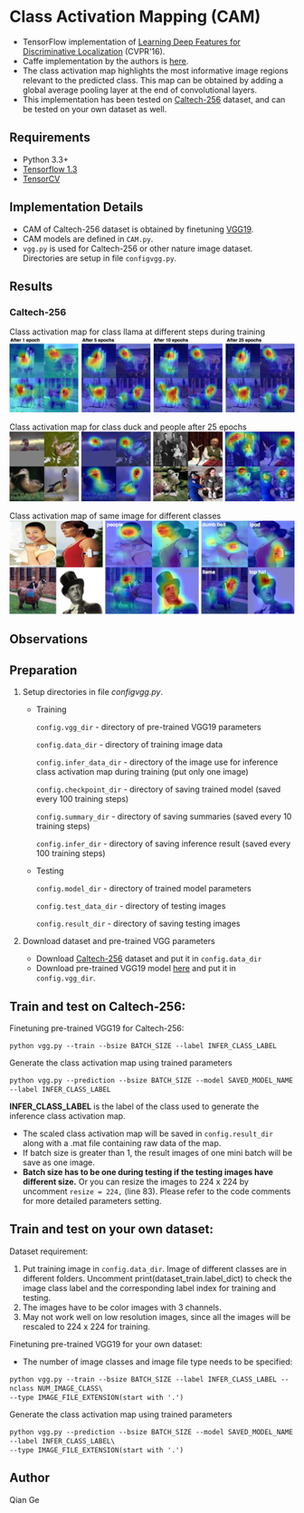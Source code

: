 # Class Activation Mapping (CAM)

- TensorFlow implementation of [Learning Deep Features for Discriminative Localization](https://arxiv.org/abs/1512.04150) (CVPR'16).
- Caffe implementation by the authors is [here](https://github.com/metalbubble/CAM).
- The class activation map highlights the most informative image regions relevant to the predicted class. This map can be obtained by adding a global average pooling layer at the end of convolutional layers.
- This implementation has been tested on [Caltech-256](http://www.vision.caltech.edu/Image_Datasets/Caltech256/) dataset, and can be tested on your own dataset as well.

<!--- This implementation has been tested on MNIST and Caltech-256 dataset, and can be tested on your own dataset as well.-->

## Requirements
- Python 3.3+
- [Tensorflow 1.3](https://www.tensorflow.org/)
- [TensorCV](https://github.com/conan7882/DeepVision-tensorflow) 

## Implementation Details

<!--- For MNIST dataset, a CNN with three convolutional layers followed by a global average pooling layer is used.-->

- CAM of Caltech-256 dataset is obtained by finetuning [VGG19](https://arxiv.org/abs/1409.1556).
- CAM models are defined in `CAM.py`.
- `vgg.py` is used for Caltech-256 or other nature image dataset. Directories are setup in file `configvgg.py`.


## Results
<!--- ### MNIST-->

### Caltech-256

Class activation map for class llama at different steps during training
![celtech_change](figs/celtech_change.png)

Class activation map for class duck and people after 25 epochs
![celtech_change](figs/celtech_result.png)

Class activation map of same image for different classes
![celtech_change](figs/celtech_diff.png)

## Observations

## Preparation

1. Setup directories in file *configvgg.py*. 
  
      - Training
  
         `config.vgg_dir` - directory of pre-trained VGG19 parameters
       
         `config.data_dir` - directory of training image data
       
         `config.infer_data_dir` - directory of the image use for inference class activation map during training (put only one image)
       
         `config.checkpoint_dir` - directory of saving trained model (saved every 100 training steps)
       
         `config.summary_dir` - directory of saving summaries (saved every 10 training steps)
       
         `config.infer_dir` - directory of saving inference result (saved every 100 training steps)
       
      - Testing
      
         `config.model_dir` - directory of trained model parameters
     
         `config.test_data_dir` - directory of testing images
       
         `config.result_dir` - directory of saving testing images
       
2. Download dataset and pre-trained VGG parameters
 
    - Download [Caltech-256](http://www.vision.caltech.edu/Image_Datasets/Caltech256/) dataset and put it in `config.data_dir`
    - Download pre-trained VGG19 model [here](https://github.com/machrisaa/tensorflow-vgg#tensorflow-vgg16-and-vgg19) and put it in `config.vgg_dir`.
       
## Train and test on Caltech-256:

Finetuning pre-trained VGG19 for Caltech-256:

```
python vgg.py --train --bsize BATCH_SIZE --label INFER_CLASS_LABEL
```	


Generate the class activation map using trained parameters

```	  
python vgg.py --prediction --bsize BATCH_SIZE --model SAVED_MODEL_NAME --label INFER_CLASS_LABEL
```

**INFER_CLASS_LABEL** is the label of the class used to generate the inference class activation map.

- The scaled class activation map will be saved in `config.result_dir` along with a .mat file containing raw data of the map.
- If batch size is greater than 1, the result images of one mini batch will be save as one image.  
- **Batch size has to be one during testing if the testing images have different size.** Or you can resize the images to 224 x 224 by uncomment `resize = 224,` (line 83). Please refer to the code comments for more detailed parameters setting.  


## Train and test on your own dataset:

Dataset requirement:

  1. Put training image in `config.data_dir`. Image of different classes are in different folders. Uncomment print(dataset_train.label_dict) to check the image class label and the corresponding label index for training and testing.
  2. The images have to be color images with 3 channels.
  3. May not work well on low resolution images, since all the images will be rescaled to 224 x 224 for training.
 
 
Finetuning pre-trained VGG19 for your own dataset:

   - The number of image classes and image file type needs to be specified:

```
python vgg.py --train --bsize BATCH_SIZE --label INFER_CLASS_LABEL --nclass NUM_IMAGE_CLASS\
--type IMAGE_FILE_EXTENSION(start with '.')
```	

Generate the class activation map using trained parameters

```	  
python vgg.py --prediction --bsize BATCH_SIZE --model SAVED_MODEL_NAME --label INFER_CLASS_LABEL\
--type IMAGE_FILE_EXTENSION(start with '.')
```


## Author
Qian Ge


	
	





 
